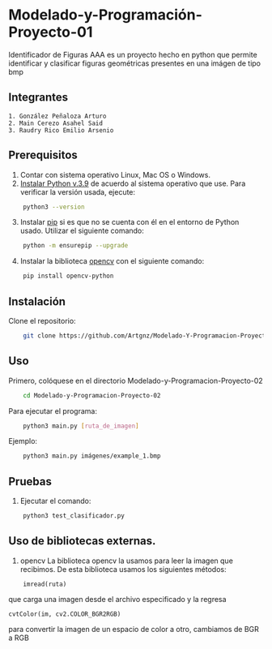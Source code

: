 # Modelado-y-Programación-Proyecto-01
Identificador de Figuras AAA es un proyecto hecho en python que permite identificar y clasificar figuras geométricas presentes en una imágen de tipo bmp

## Integrantes
    1. González Peñaloza Arturo
    2. Main Cerezo Asahel Said
    3. Raudry Rico Emilio Arsenio
    
## Prerequisitos
1. Contar con sistema operativo Linux, Mac OS o Windows.
2. [Instalar Python v.3.9](https://www.python.org/downloads/) de acuerdo al sistema operativo que use. 
Para verificar la versión usada, ejecute:
```bash
    python3 --version
``` 
3. Instalar [pip](https://pip.pypa.io/en/stable/installation) si es que no se cuenta con él en el entorno de Python usado. Utilizar el siguiente comando:
```bash
    python -m ensurepip --upgrade
``` 
4. Instalar la biblioteca [opencv](https://pypi.org/project/opencv-python/) con el siguiente comando:
```bash
    pip install opencv-python
``` 

## Instalación
Clone el repositorio:
```bash
    git clone https://github.com/Artgnz/Modelado-Y-Programacion-Proyecto-02.git
```
## Uso
Primero, colóquese en el directorio Modelado-y-Programacion-Proyecto-02
```bash
    cd Modelado-y-Programacion-Proyecto-02
```
Para ejecutar el programa:
```bash
    python3 main.py [ruta_de_imagen]
```
Ejemplo:
```bash
    python3 main.py imágenes/example_1.bmp
```

## Pruebas
    
1. Ejecutar el comando: 
```bash
    python3 test_clasificador.py
```
## Uso de bibliotecas externas.
1. opencv
La biblioteca opencv la usamos para leer la imagen que recibimos. De esta biblioteca usamos los siguientes métodos:
```
    imread(ruta)
```
que carga una imagen desde el archivo especificado y la regresa
```
cvtColor(im, cv2.COLOR_BGR2RGB)
```
para convertir la imagen de un espacio de color a otro, cambiamos de BGR a RGB